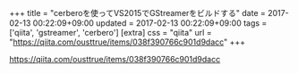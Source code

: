+++
title = "cerberoを使ってVS2015でGStreamerをビルドする"
date = 2017-02-13 00:22:09+09:00
updated = 2017-02-13 00:22:09+09:00
tags = ['qiita', 'gstreamer', 'cerbero']
[extra]
css = "qiita"
url = "https://qiita.com/ousttrue/items/038f390766c901d9dacc"
+++

<https://qiita.com/ousttrue/items/038f390766c901d9dacc>

